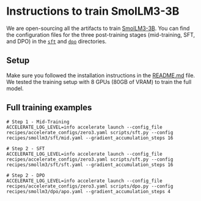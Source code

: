 # Instructions to train SmolLM3-3B

We are open-sourcing all the artifacts to train [SmolLM3-3B](https://huggingface.co/HuggingFaceTB/SmolLM3-3B). You can find the configuration files for the three post-training stages (mid-training, SFT, and DPO) in the [`sft`](https://github.com/huggingface/alignment-handbook/tree/main/recipes/smollm3/sft) and [`dpo`](https://github.com/huggingface/alignment-handbook/tree/main/recipes/smollm3/dpo) directories.

## Setup

Make sure you followed the installation instructions in the [README.md](README.md) file. We tested the training setup with 8 GPUs (80GB of VRAM) to train the full model.

## Full training examples

```shell
# Step 1 - Mid-Training
ACCELERATE_LOG_LEVEL=info accelerate launch --config_file recipes/accelerate_configs/zero3.yaml scripts/sft.py --config recipes/smollm3/sft/mid.yaml --gradient_accumulation_steps 16

# Step 2 - SFT
ACCELERATE_LOG_LEVEL=info accelerate launch --config_file recipes/accelerate_configs/zero3.yaml scripts/sft.py --config recipes/smollm3/sft/sft.yaml --gradient_accumulation_steps 16

# Step 2 - DPO
ACCELERATE_LOG_LEVEL=info accelerate launch --config_file recipes/accelerate_configs/zero3.yaml scripts/dpo.py --config recipes/smollm3/dpo/apo.yaml --gradient_accumulation_steps 4
```